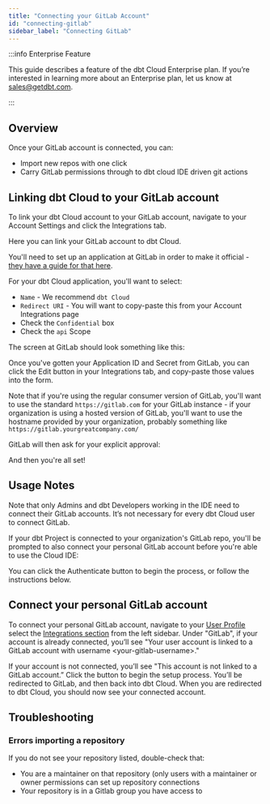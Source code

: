 ```yaml
---
title: "Connecting your GitLab Account"
id: "connecting-gitlab"
sidebar_label: "Connecting GitLab"
---
```


:::info Enterprise Feature

This guide describes a feature of the dbt Cloud Enterprise plan. If you’re interested in learning more about an Enterprise plan, let us know at sales@getdbt.com.

:::

## Overview

Once your GitLab account is connected, you can:
- Import new repos with one click
- Carry GitLab permissions through to dbt cloud IDE driven git actions

## Linking dbt Cloud to your GitLab account

To link your dbt Cloud account to your GitLab account, navigate to your Account Settings and click the Integrations tab. 

<Lightbox src="/img/docs/dbt-cloud/cloud-configuring-dbt-cloud/gitlab_navigation_setup.gif" title="Navigating to the GitLab Integration"/>

Here you can link your GitLab account to dbt Cloud. 

You'll need to set up an application at GitLab in order to make it official - [they have a guide for that here](https://docs.gitlab.com/ee/integration/oauth_provider.html#adding-an-application-through-the-profile). 

For your dbt Cloud application, you'll want to select:
- `Name` - We recommend `dbt Cloud`
- `Redirect URI` - You will want to copy-paste this from your Account Integrations page
- Check the `Confidential` box
- Check the `api` Scope

The screen at GitLab should look something like this:

<Lightbox src="/img/docs/dbt-cloud/dbt_cloud_gitlab_application_settings.png" title="Add New Application Screen at GitLab"/>

Once you've gotten your Application ID and Secret from GitLab, you can click the Edit button in your Integrations tab, and copy-paste those values into the form.

<Lightbox src="/img/docs/dbt-cloud/cloud-configuring-dbt-cloud/gitlab_integration_edit_button.png" title="Edit button in the top right corner"/>

Note that if you're using the regular consumer version of GitLab, you'll want to use the standard `https://gitlab.com` for your GitLab instance - if your organization is using a hosted version of GitLab, you'll want to use the hostname provided by your organization, probably something like `https://gitlab.yourgreatcompany.com/`

GitLab will then ask for your explicit approval: 

<Lightbox src="/img/docs/dbt-cloud/cloud-configuring-dbt-cloud/gitlab_application_auth.png" title="GitLab Authorization Screen" />

And then you're all set!

## Usage Notes

Note that only Admins and dbt Developers working in the IDE need to connect their GitLab accounts. It’s not necessary for every dbt Cloud user to connect GitLab.

If your dbt Project is connected to your organization's GitLab repo, you'll be prompted to also connect your personal GitLab account before you're able to use the Cloud IDE:

<Lightbox src="/img/docs/dbt-cloud/cloud-configuring-dbt-cloud/gitlab_personal_auth.png" title="GitLab Authentication Required" />

You can click the Authenticate button to begin the process, or follow the instructions below.

## Connect your personal GitLab account

To connect your personal GitLab account, navigate to your [User Profile](https://cloud.getdbt.com/#/profile/) select the [Integrations section](https://cloud.getdbt.com/#/profile/integrations/) from the left sidebar. Under "GitLab", if your account is already connected, you’ll see "Your user account is linked to a GitLab account with username &lt;your-gitlab-username&gt;."

If your account is not connected, you’ll see "This account is not linked to a GitLab account.” Click the button to begin the setup process. You’ll be redirected to GitLab, and then back into dbt Cloud. When you are redirected to dbt Cloud, you should now see your connected account. 

## Troubleshooting

### Errors importing a repository
If you do not see your repository listed, double-check that:
- You are a maintainer on that repository (only users with a maintainer or owner permissions can set up repository connections
- Your repository is in a Gitlab group you have access to
